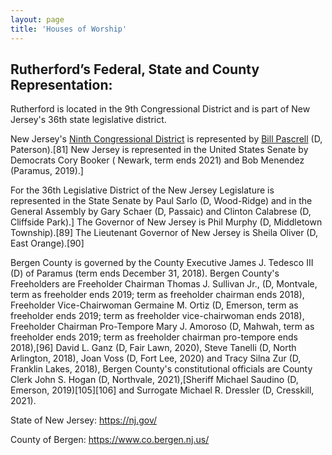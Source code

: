 ```yaml
---
layout: page
title: 'Houses of Worship'
---
```


## Rutherford’s Federal, State and County Representation:

Rutherford is located in the 9th Congressional District and is part of New Jersey's 36th state legislative district.

New Jersey's [Ninth Congressional District](https://en.wikipedia.org/wiki/New_Jersey%27s_9th_congressional_district) is represented by [Bill Pascrell](https://en.wikipedia.org/wiki/Bill_Pascrell) (D, Paterson).[81] New Jersey is represented in the United States Senate by Democrats Cory Booker ( Newark, term ends 2021) and Bob Menendez (Paramus, 2019).]

For the 36th Legislative District of the New Jersey Legislature is represented in the State Senate by Paul Sarlo (D, Wood-Ridge) and in the General Assembly by Gary Schaer (D, Passaic) and Clinton Calabrese (D, Cliffside Park).] The Governor of New Jersey is Phil Murphy (D, Middletown Township).[89] The Lieutenant Governor of New Jersey is Sheila Oliver (D, East Orange).[90]

Bergen County is governed by the County Executive James J. Tedesco III (D) of Paramus (term ends December 31, 2018).  Bergen County's Freeholders are Freeholder Chairman Thomas J. Sullivan Jr., (D, Montvale, term as freeholder ends 2019; term as freeholder chairman ends 2018), Freeholder Vice-Chairwoman Germaine M. Ortiz (D, Emerson, term as freeholder ends 2019; term as freeholder vice-chairwoman ends 2018), Freeholder Chairman Pro-Tempore Mary J. Amoroso (D, Mahwah, term as freeholder ends 2019; term as freeholder chairman pro-tempore ends 2018),[96] David L. Ganz (D, Fair Lawn, 2020), Steve Tanelli (D, North Arlington, 2018), Joan Voss (D, Fort Lee, 2020) and Tracy Silna Zur (D, Franklin Lakes, 2018), Bergen County's constitutional officials are County Clerk John S. Hogan (D, Northvale, 2021),[Sheriff Michael Saudino (D, Emerson, 2019)[105][106] and Surrogate Michael R. Dressler (D, Cresskill, 2021).

 

State of New Jersey: https://nj.gov/

County of Bergen: https://www.co.bergen.nj.us/
